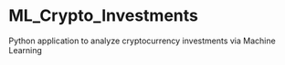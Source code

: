 # ML_Crypto_Investments
Python application to analyze cryptocurrency investments via Machine Learning
